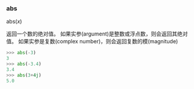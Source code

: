 ### abs

abs(*x*) 

返回一个数的绝对值。
如果实参(argument)是整数或浮点数，则会返回其绝对值。
如果实参是复数(complex number)，则会返回复数的模(magnitude)

```python
>>> abs(-3)
3
>>> abs(-3.4)
3.4
>>> abs(3+4j)
5.0
```

